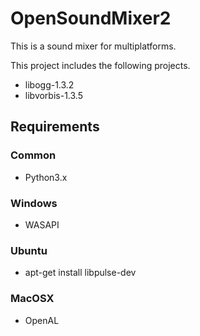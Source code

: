 ﻿OpenSoundMixer2
==============

This is a sound mixer for multiplatforms.

This project includes the following projects.

* libogg-1.3.2
* libvorbis-1.3.5

## Requirements

### Common

* Python3.x

### Windows

* WASAPI

### Ubuntu

- apt-get install libpulse-dev

### MacOSX

* OpenAL

